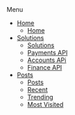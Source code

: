 <div class="sidebar close">
    <div class="logo-details">
      <i class='bx bxl-bitcoin'></i>
      <span class="logo_name">Menu</span>
    </div>
    <ul class="nav-links">
      <li>
        <a href="#">
          <i class='bx bx-home'></i>
          <span class="link_name">Home</span>
        </a>
        <ul class="sub-menu blank">
          <li><a class="link_name" href="#">Home</a></li>
        </ul>
      </li>
      <li>
        <div class="icon-link">
          <a href="#">
            <i class='bx bx-bulb'></i>
            <span class="link_name">Solutions</span>
          </a>
          <i class='bx bxs-chevron-down arrow'></i>
        </div>
        <ul class="sub-menu">
          <li><a class="link_name" href="#">Solutions</a></li>
          <li><a href="#">Payments API</a></li>
          <li><a href="#">Accounts APi</a></li>
          <li><a href="#">Finance API</a></li>
        </ul>
      </li>
      <li>
        <div class="icon-link">
          <a href="#">
            <i class='bx bx-news'></i>
            <span class="link_name">Posts</span>
          </a>
          <i class='bx bxs-chevron-down arrow'></i>
        </div>
        <ul class="sub-menu">
          <li><a class="link_name" href="#">Posts</a></li>
          <li><a href="#">Recent</a></li>
          <li><a href="#">Trending</a></li>
          <li><a href="#">Most Visited</a></li>
        </ul>
      </li>